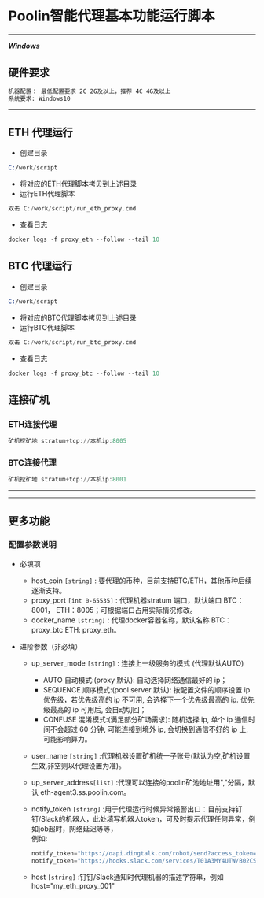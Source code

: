 # Poolin智能代理基本功能运行脚本

---
***Windows***
## 硬件要求

```asm
机器配置： 最低配置要求 2C 2G及以上，推荐 4C 4G及以上
系统要求: Windows10
```

---
## ETH 代理运行

- 创建目录
  
 ```asm
C:/work/script
```

- 将对应的ETH代理脚本拷贝到上述目录
- 运行ETH代理脚本

```asm
双击 C:/work/script/run_eth_proxy.cmd
```

- 查看日志

```asm
docker logs -f proxy_eth --follow --tail 10
```

## BTC 代理运行

- 创建目录

 ```asm
C:/work/script
```

- 将对应的BTC代理脚本拷贝到上述目录
- 运行BTC代理脚本

```asm
双击 C:/work/script/run_btc_proxy.cmd
```

- 查看日志

```asm
docker logs -f proxy_btc --follow --tail 10
```

## 连接矿机
### ETH连接代理

```asm
矿机挖矿地 stratum+tcp://本机ip:8005
```

### BTC连接代理

```asm
矿机挖矿地 stratum+tcp://本机ip:8001
```

---
---

## 更多功能

### 配置参数说明

- 必填项
  - host_coin `[string]`       : 要代理的币种，目前支持BTC/ETH，其他币种后续逐渐支持。
  - proxy_port `[int 0-65535]` : 代理机器stratum 端口，默认端口 BTC：8001， ETH：8005；可根据端口占用实际情况修改。
  - docker_name `[string]`     : 代理docker容器名称，默认名称   BTC：proxy_btc ETH: proxy_eth。

- 进阶参数（非必填）
  - up_server_mode `[string]`  : 连接上一级服务的模式 (代理默认AUTO)
    - AUTO       自动模式:(proxy 默认): 自动选择网络通信最好的 ip；
    - SEQUENCE   顺序模式:(pool server 默认): 按配置文件的顺序设置 ip 优先级，若优先级高的 ip 不可用, 会选择下一个优先级最高的 ip. 优先级最高的 ip 可用后, 会自动切回；
    - CONFUSE    混淆模式:(满足部分矿场需求): 随机选择 ip, 单个 ip 通信时间不会超过 60 分钟, 可能连接到境外 ip, 会切换到通信不好的 ip 上, 可能影响算力。

  - user_name `[string]`       :代理机器设置矿机统一子账号(默认为空,矿机设置生效,非空则以代理设置为准)。
  - up_server_address`[list]`  :代理可以连接的poolin矿池地址用","分隔，默认 eth-agent3.ss.poolin.com。
  - notify_token `[string]`       :用于代理运行时候异常报警出口：目前支持钉钉/Slack的机器人，此处填写机器人token，可及时提示代理任何异常，例如job超时，网络延迟等等，<br>
      例如:<br>

      ```asm
      notify_token="https://oapi.dingtalk.com/robot/send?access_token=ccfe489...c7f673"
      notify_token="https://hooks.slack.com/services/T01A3MY4UTW/B02CS0JU8KC/PsQd...j0Lq"
      ```

  - host `[string]`            :钉钉/Slack通知时代理机器的描述字符串，例如host="my_eth_proxy_001"
